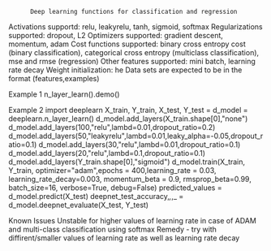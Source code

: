  

          Deep learning functions for classification and regression

  Activations supportd: relu, leakyrelu, tanh, sigmoid, softmax
  Regularizations supported: dropout, L2
  Optimizers supported: gradient descent, momentum, adam
  Cost functions supported: binary cross entropy cost (binary classification),
                            categorical cross entropy (multiclass classification),
                            mse and rmse (regression)
  Other features supported: mini batch, learning rate decay 
  Weight initialization: he
  Data sets are expected to be in the format (features,examples)
 

 
   Example 1
       n_layer_learn().demo()
 
   Example 2
       import deeplearn
       X_train, Y_train, X_test, Y_test = <Your data sets>
       d_model = deeplearn.n_layer_learn()
       d_model.add_layers(X_train.shape[0],"none")
       d_model.add_layers(100,"relu",lambd=0.01,dropout_ratio=0.2)
       d_model.add_layers(50,"leakyrelu",lambd=0.01,leaky_alpha=-0.05,dropout_ratio=0.1)
       d_model.add_layers(30,"relu",lambd=0.01,dropout_ratio=0.1)
       d_model.add_layers(20,"relu",lambd=0.1,dropout_ratio=0.1)
       d_model.add_layers(Y_train.shape[0],"sigmoid")
       d_model.train(X_train, Y_train, optimizer="adam",epochs = 400,learning_rate = 0.03, learning_rate_decay=0.003, momentum_beta = 0.9, rmsprop_beta=0.99, batch_size=16, verbose=True, debug=False)
       predicted_values = d_model.predict(X_test)
       deepnet_test_accuracy,_,_,_ = d_model.deepnet_evaluate(X_test, Y_test)
 

 
   Known Issues
       Unstable for higher values of learning rate in case of ADAM and multi-class classification using softmax
       Remedy - try with diffirent/smaller values of learning rate as well as learning rate decay
 
 
